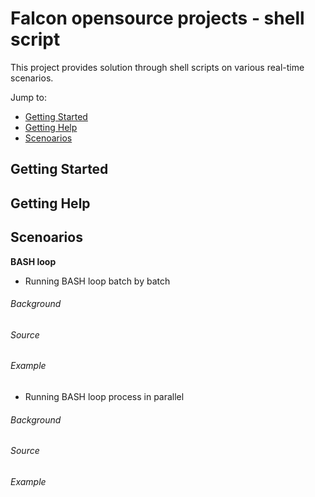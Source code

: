 # Falcon opensource projects - shell script

This project provides solution through shell scripts on various real-time scenarios.

Jump to:

-  [Getting Started](#getting-started)
-  [Getting Help](#getting-help)
-  [Scenoarios](#scenarios)

Getting Started
---------------

Getting Help
------------

Scenoarios
----------

**BASH loop**

- Running BASH loop batch by batch

###### Background

###### Source

###### Example

- Running BASH loop process in parallel

###### Background

###### Source

###### Example

